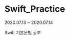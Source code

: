 # Swift_Practice
2020.07.13 ~ 2020.07.14

Swift 기본문법 공부

<!--https://www.youtube.com/playlist?list=PLz8NH7YHUj_ZmlgcSETF51Z9GSSU6Uioy-->
